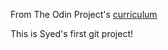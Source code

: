 From The Odin Project's [curriculum](http://www.theodinproject.com/courses/web-development-101/lessons/html-css)

This is Syed's first git project!



